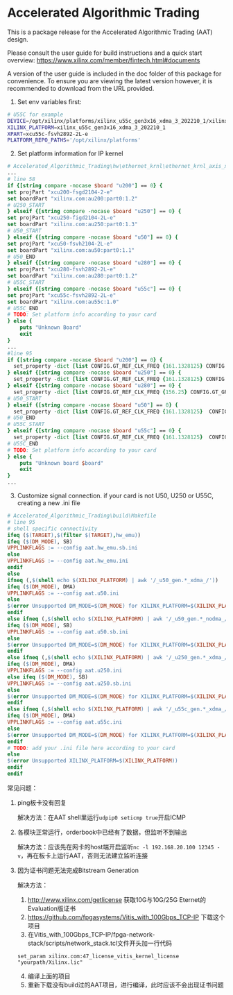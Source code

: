 Accelerated Algorithmic Trading
===============================

This is a package release for the Accelerated Algorithmic Trading (AAT) design.

Please consult the user guide for build instructions and a quick start overview:
https://www.xilinx.com/member/fintech.html#documents

A version of the user guide is included in the doc folder of this package for
convenience. To ensure you are viewing the latest version however, it is
recommended to download from the URL provided.

1. Set env variables first:
```bash
# U55C for example
DEVICE=/opt/xilinx/platforms/xilinx_u55c_gen3x16_xdma_3_202210_1/xilinx_u55c_gen3x16_xdma_3_202210_1.xpfm
XILINX_PLATFORM=xilinx_u55c_gen3x16_xdma_3_202210_1
XPART=xcu55c-fsvh2892-2L-e
PLATFORM_REPO_PATHS='/opt/xilinx/platforms'
```

2. Set platform information for IP kernel
```tcl
# Accelerated_Algorithmic_Trading\hw\ethernet_krnl\ethernet_krnl_axis_x4\scripts\package_kernel.tcl
...
# line 58
if {[string compare -nocase $board "u200"] == 0} {
set projPart "xcu200-fsgd2104-2-e"
set boardPart "xilinx.com:au200:part0:1.2"
# U250_START
} elseif {[string compare -nocase $board "u250"] == 0} {
set projPart "xcu250-figd2104-2L-e"
set boardPart "xilinx.com:au250:part0:1.3"
# U50_START
} elseif {[string compare -nocase $board "u50"] == 0} {
set projPart "xcu50-fsvh2104-2L-e"
set boardPart "xilinx.com:au50:part0:1.1"
# U50_END
} elseif {[string compare -nocase $board "u280"] == 0} {
set projPart "xcu280-fsvh2892-2L-e"
set boardPart "xilinx.com:au280:part0:1.2"
# U55C_START
} elseif {[string compare -nocase $board "u55c"] == 0} {
set projPart "xcu55c-fsvh2892-2L-e"
set boardPart "xilinx.com:au55c:1.0"
# U55C_END
# TODO: Set platform info according to your card
} else {
	puts "Unknown Board"
	exit
}
...
#line 95
if {[string compare -nocase $board "u200"] == 0} {
  set_property -dict [list CONFIG.GT_REF_CLK_FREQ {161.1328125} CONFIG.GT_GROUP_SELECT {Quad_X1Y11} CONFIG.LANE1_GT_LOC {X1Y44} CONFIG.LANE2_GT_LOC {X1Y45} CONFIG.LANE3_GT_LOC {X1Y46} CONFIG.LANE4_GT_LOC {X1Y47}] [get_ips xxv_ethernet_x4_0]
} elseif {[string compare -nocase $board "u250"] == 0} {
  set_property -dict [list CONFIG.GT_REF_CLK_FREQ {161.1328125} CONFIG.GT_GROUP_SELECT {Quad_X1Y10} CONFIG.LANE1_GT_LOC {X1Y40} CONFIG.LANE2_GT_LOC {X1Y41} CONFIG.LANE3_GT_LOC {X1Y42} CONFIG.LANE4_GT_LOC {X1Y43}] [get_ips xxv_ethernet_x4_0]
} elseif {[string compare -nocase $board "u280"] == 0} {
  set_property -dict [list CONFIG.GT_REF_CLK_FREQ {156.25} CONFIG.GT_GROUP_SELECT {Quad_X0Y10} CONFIG.LANE1_GT_LOC {X0Y40} CONFIG.LANE2_GT_LOC {X0Y41} CONFIG.GT_DRP_CLK {50}] [get_ips xxv_ethernet_x4_0]
# U50_START
} elseif {[string compare -nocase $board "u50"] == 0} {
  set_property -dict [list CONFIG.GT_REF_CLK_FREQ {161.1328125}  CONFIG.GT_GROUP_SELECT {Quad_X0Y7} CONFIG.LANE1_GT_LOC {X0Y28} CONFIG.LANE2_GT_LOC {X0Y29} CONFIG.LANE3_GT_LOC {X0Y30} CONFIG.LANE4_GT_LOC {X0Y31}] [get_ips xxv_ethernet_x4_0]
# U50_END
# U55C_START
} elseif {[string compare -nocase $board "u55c"] == 0} {
  set_property -dict [list CONFIG.GT_REF_CLK_FREQ {161.1328125}  CONFIG.GT_GROUP_SELECT {Quad_X0Y7} CONFIG.LANE1_GT_LOC {X0Y28} CONFIG.LANE2_GT_LOC {X0Y29} CONFIG.LANE3_GT_LOC {X0Y30} CONFIG.LANE4_GT_LOC {X0Y31}] [get_ips xxv_ethernet_x4_0]
# U55C_END
# TODO: Set platform info according to your card
} else {
    puts "Unknown board $board"
    exit
}
...
```
3. Customize signal connection. if your card is not U50, U250 or U55C, creating a new .ini file
```makefile
# Accelerated_Algorithmic_Trading\build\Makefile
# line 95
# shell specific connectivity
ifeq ($(TARGET),$(filter $(TARGET),hw_emu))
ifeq ($(DM_MODE), SB)
VPPLINKFLAGS := --config aat.hw_emu.sb.ini
else
VPPLINKFLAGS := --config aat.hw_emu.ini
endif
else
ifneq (,$(shell echo $(XILINX_PLATFORM) | awk '/_u50_gen.*_xdma_/'))
ifeq ($(DM_MODE), DMA)
VPPLINKFLAGS := --config aat.u50.ini
else
$(error Unsupported DM_MODE=$(DM_MODE) for XILINX_PLATFORM=$(XILINX_PLATFORM))
endif
else ifneq (,$(shell echo $(XILINX_PLATFORM) | awk '/_u50_gen.*_nodma_/'))
ifeq ($(DM_MODE), SB)
VPPLINKFLAGS := --config aat.u50.sb.ini
else
$(error Unsupported DM_MODE=$(DM_MODE) for XILINX_PLATFORM=$(XILINX_PLATFORM))
endif
else ifneq (,$(shell echo $(XILINX_PLATFORM) | awk '/_u250_gen.*_xdma_/'))
ifeq ($(DM_MODE), DMA)
VPPLINKFLAGS := --config aat.u250.ini
else ifeq ($(DM_MODE), SB)
VPPLINKFLAGS := --config aat.u250.sb.ini
else
$(error Unsupported DM_MODE=$(DM_MODE) for XILINX_PLATFORM=$(XILINX_PLATFORM))
endif
else ifneq (,$(shell echo $(XILINX_PLATFORM) | awk '/_u55c_gen.*_xdma_/'))
ifeq ($(DM_MODE), DMA)
VPPLINKFLAGS := --config aat.u55c.ini
else
$(error Unsupported DM_MODE=$(DM_MODE) for XILINX_PLATFORM=$(XILINX_PLATFORM))
endif
# TODO: add your .ini file here according to your card
else
$(error Unsupported XILINX_PLATFORM=$(XILINX_PLATFORM))
endif
endif
```

常见问题：

1. ping板卡没有回复
  
    解决方法：在AAT shell里运行`udpip0 seticmp true`开启ICMP

2. 各模块正常运行，orderbook中已经有了数据，但监听不到输出

    解决方法：应该先在网卡的host端开启监听`nc -l 192.168.20.100 12345 -v`，再在板卡上运行AAT，否则无法建立监听连接

3. 因为证书问题无法完成Bitstream Generation

    解决方法：

    1. http://www.xilinx.com/getlicense 获取10G与10G/25G Eternet的Evaluation版证书
    2. https://github.com/fpgasystems/Vitis_with_100Gbps_TCP-IP 下载这个项目
    3. 在Vitis_with_100Gbps_TCP-IP/fpga-network-stack/scripts/network_stack.tcl文件开头加一行代码
    ```
    set_param xilinx.com:47_license_vitis_kernel_license "yourpath/Xilinx.lic"
    ```
    4. 编译上面的项目
    5. 重新下载没有build过的AAT项目，进行编译，此时应该不会出现证书问题